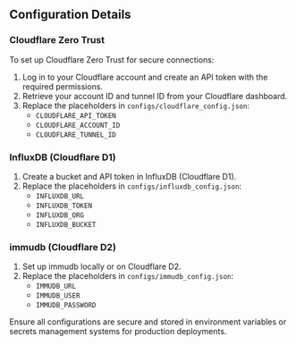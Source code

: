 
## Configuration Details

### Cloudflare Zero Trust
To set up Cloudflare Zero Trust for secure connections:
1. Log in to your Cloudflare account and create an API token with the required permissions.
2. Retrieve your account ID and tunnel ID from your Cloudflare dashboard.
3. Replace the placeholders in `configs/cloudflare_config.json`:
   - `CLOUDFLARE_API_TOKEN`
   - `CLOUDFLARE_ACCOUNT_ID`
   - `CLOUDFLARE_TUNNEL_ID`

### InfluxDB (Cloudflare D1)
1. Create a bucket and API token in InfluxDB (Cloudflare D1).
2. Replace the placeholders in `configs/influxdb_config.json`:
   - `INFLUXDB_URL`
   - `INFLUXDB_TOKEN`
   - `INFLUXDB_ORG`
   - `INFLUXDB_BUCKET`

### immudb (Cloudflare D2)
1. Set up immudb locally or on Cloudflare D2.
2. Replace the placeholders in `configs/immudb_config.json`:
   - `IMMUDB_URL`
   - `IMMUDB_USER`
   - `IMMUDB_PASSWORD`

Ensure all configurations are secure and stored in environment variables or secrets management systems for production deployments.
